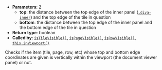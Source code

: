 * **Parameters**: 2
    * **top**: the distance between the top edge of the inner panel
      ([`.diva-inner`](#MONKEY)) and the top edge of the tile in question
    * **bottom**: the distance between the top edge of the inner panel and the
      bottom edge of the tile in question
* **Return type**: boolean
* **Called by**: [`isTileVisible()`](#isTileVisible),
  [`isPageVisible()`](#isPageVisible), [`isRowVisible()`](#isRowVisible),
  [`this.inViewport()`](#this.inViewport)

Checks if the item (tile, page, row, etc) whose top and bottom edge coordinates
are given is vertically within the viewport (the document viewer panel) or not.
